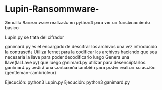# Lupin-Ransommware-
Sencillo Ransomware realizado en python3 para ver un funcionamiento básico

Lupin.py se trata del cifrador

ganimard.py es el encargado de descifrar los archivos una vez introducido la contraseña
Utiliza fernet para la codificar los archivos haciendo que sea necesaria la llave para poder decodificarlo luego
Genera una llave(laLLave.py) que luego ganimard.py utilizar para desencriptarlos.
ganimard.py pedirá una contraseña también para poder realizar su acción (gentleman-cambrioleur)



Ejecución: python3 Lupin.py
Ejecución: python3 ganimard.py


